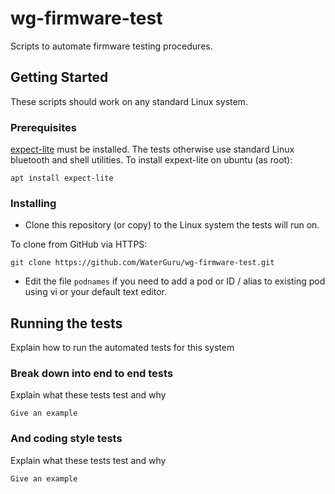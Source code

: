 # wg-firmware-test

Scripts to automate firmware testing procedures. 

## Getting Started

These scripts should work on any standard Linux system.

### Prerequisites

[expect-lite](http://expect-lite.sourceforge.net) must be installed. The tests otherwise use standard Linux bluetooth and shell utilities. To install expext-lite on ubuntu (as root):
```
apt install expect-lite
```

### Installing

* Clone this repository (or copy) to the Linux system the tests will run on. 

To clone from GitHub via HTTPS:
```
git clone https://github.com/WaterGuru/wg-firmware-test.git
```

* Edit the file ```podnames``` if you need to add a pod or ID / alias to existing pod using vi or your default text editor.

## Running the tests

Explain how to run the automated tests for this system

### Break down into end to end tests

Explain what these tests test and why

```
Give an example
```

### And coding style tests

Explain what these tests test and why

```
Give an example
```
